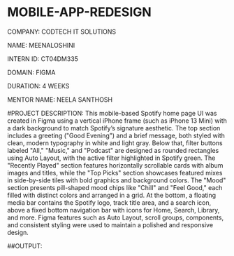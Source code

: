 # MOBILE-APP-REDESIGN

COMPANY: CODTECH IT SOLUTIONS

NAME: MEENALOSHINI

INTERN ID: CT04DM335

DOMAIN: FIGMA

DURATION: 4 WEEKS

MENTOR NAME: NEELA SANTHOSH

#PROJECT DESCRIPTION: This mobile-based Spotify home page UI was created in Figma using a vertical iPhone frame (such as iPhone 13 Mini) with a dark background to match Spotify’s signature aesthetic. The top section includes a greeting ("Good Evening") and a brief message, both styled with clean, modern typography in white and light gray. Below that, filter buttons labeled "All," "Music," and "Podcast" are designed as rounded rectangles using Auto Layout, with the active filter highlighted in Spotify green. The "Recently Played" section features horizontally scrollable cards with album images and titles, while the "Top Picks" section showcases featured mixes in side-by-side tiles with bold graphics and background colors. The "Mood" section presents pill-shaped mood chips like "Chill" and "Feel Good," each filled with distinct colors and arranged in a grid. At the bottom, a floating media bar contains the Spotify logo, track title area, and a search icon, above a fixed bottom navigation bar with icons for Home, Search, Library, and more. Figma features such as Auto Layout, scroll groups, components, and consistent styling were used to maintain a polished and responsive design.

##OUTPUT: 
